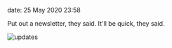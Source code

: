 date: 25 May 2020 23:58

Put out a newsletter, they said. It'll be quick, they said.

![updates](https://kjaymiller.s3-us-west-2.amazonaws.com/images/CleanShot-2020-05-25-at-23.57.51.png)
